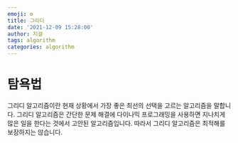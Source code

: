 ```yaml
---
emoji: ⚙
title: 그리디
date: '2021-12-09 15:28:00'
author: 지걸
tags: algorithm
categories: algorithm
---
```

# 탐욕법
그리디 알고리즘이란 현재 상황에서 가장 좋은 최선의 선택을 고르는 알고리즘을 말합니다. 그리디 알고리즘은 간단한 문제 해결에 다이나믹 프로그래밍을 사용하면 지나치게 많은 일을 한다는 것에서 고안된 알고리즘입니다. 따라서 그리디 알고리즘은 최적해를 보장하지는 않습니다.
